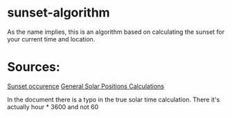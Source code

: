 # sunset-algorithm

As the name implies, this is an algorithm based on calculating the sunset for your current time and location.

# Sources:
[Sunset occurence](https://en.wikipedia.org/wiki/Sunset#Occurrence)
[General Solar Positions Calculations](https://gml.noaa.gov/grad/solcalc/solareqns.PDF)

In the document there is a typo in the true solar time calculation. There it's actually hour * 3600 and not 60